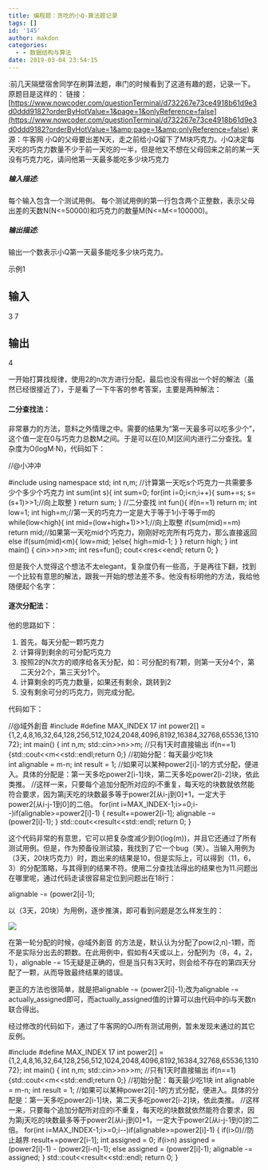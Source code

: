 ```yaml
---
title: 编程题：贪吃的小Q-算法题记录
tags: []
id: '145'
author: makdon
categories:
  - - 数据结构与算法
date: 2019-03-04 23:54:15
---
```


:前几天隔壁宿舍同学在刷算法题，串门的时候看到了这道有趣的题，记录一下。 原题目是这样的： 链接：[](https://www.nowcoder.com/questionTerminal/d732267e73ce4918b61d9e3d0ddd9182?orderByHotValue=1&page=1&onlyReference=false)[https://www.nowcoder.com/questionTerminal/d732267e73ce4918b61d9e3d0ddd9182?orderByHotValue=1&page=1&onlyReference=false](https://www.nowcoder.com/questionTerminal/d732267e73ce4918b61d9e3d0ddd9182?orderByHotValue=1&amp;page=1&amp;onlyReference=false) 来源：牛客网 小Q的父母要出差N天，走之前给小Q留下了M块巧克力。小Q决定每天吃的巧克力数量不少于前一天吃的一半，但是他又不想在父母回来之前的某一天没有巧克力吃，请问他第一天最多能吃多少块巧克力

##### **输入描述:**

每个输入包含一个测试用例。
每个测试用例的第一行包含两个正整数，表示父母出差的天数N(N<=50000)和巧克力的数量M(N<=M<=100000)。

##### **输出描述:**

输出一个数表示小Q第一天最多能吃多少块巧克力。

示例1

## 输入

3 7

## 输出

4

一开始打算找规律，使用2的n次方进行分配，最后也没有得出一个好的解法（虽然已经很接近了），于是看了一下牛客的参考答案，主要是两种解法：

#### 二分查找法：

非常暴力的方法，意料之外情理之中。需要的结果为“第一天最多可以吃多少个”，这个值一定在0与巧克力总数M之间。于是可以在\[0,M\]区间内进行二分查找。复杂度为O(logM·N)，代码如下：

//@小冲冲

#include
using namespace std;
int n,m;
//计算第一天吃s个巧克力一共需要多少个多少个巧克力
int sum(int s){
    int sum=0;
    for(int i=0;i<n;i++){ sum+=s; s=(s+1)>>1;//向上取整
    }
    return sum;
}
//二分查找
int fun(){
    if(n==1) return m;
    int low=1;
    int high=m;//第一天的巧克力一定是大于等于1小于等于m的
    while(low<high){ int mid=(low+high+1)>>1;//向上取整
        if(sum(mid)==m) return mid;//如果第一天吃mid个巧克力，刚刚好吃完所有巧克力，那么直接返回
        else if(sum(mid)<m){ low=mid; }else{ high=mid-1; } } return high; } int main() { cin>>n>>m;
    int res=fun();
    cout<<res<<endl;
    return 0;
}

但是我个人觉得这个想法不太elegant，复杂度仍有一些高，于是再往下翻，找到一个比较有意思的解法，跟我一开始的想法差不多。他没有标明他的方法，我给他随便起个名字：

#### 逐次分配法：

他的思路如下：

1.  首先，每天分配一颗巧克力
2.  计算得到剩余的可分配巧克力
3.  按照2的N次方的顺序给各天分配，如：可分配的有7颗，则第一天分4个，第二天分2个，第三天分1个。
4.  计算剩余的巧克力数量，如果还有剩余，跳转到2
5.  没有剩余可分的巧克力，则完成分配。

代码如下：

//@域外創音
#include
#define MAX\_INDEX 17
int power2\[\] = {1,2,4,8,16,32,64,128,256,512,1024,2048,4096,8192,16384,32768,65536,131072};
int main()
{
    int n,m;
    std::cin>>n>>m;
    //只有1天时直接输出
    if(n==1){std::cout<<m<<std::endl;return 0;} //初始分配：每天最少吃1块     
    int alignable = m-n; 
    int result = 1; //如果可以某种power2\[i\]-1的方式分配，便进入。具体的分配是：第一天多吃power2\[i-1\]块，第二天多吃power2\[i-2\]块，依此类推。 
    //这样一来，只要每个追加分配所对应的i不重复，每天吃的块数就依然能符合要求，因为第j天吃的块数最多等于power2\[从i-j到0\]+1，一定大于power2\[从i-j-1到0\]的二倍。 
    for(int i=MAX\_INDEX-1;i>=0;i--)if(alignable>=power2\[i\]-1)
    {
        result+=power2\[i-1\];
        alignable -= (power2\[i\]-1);
    }
    std::cout<<result<<std::endl;
    return 0;
}

这个代码非常的有意思，它可以把复杂度减少到O(log(m))，并且它还通过了所有测试用例。但是，作为预备役测试猿，我找到了它一个bug（笑）。当输入用例为（3天，20块巧克力）时，跑出来的结果是10，但是实际上，可以得到（11，6，3）的分配策略，与其得到的结果不符。使用二分查找法得出的结果也为11.问题出在哪里呢，通过代码走读很容易定位到问题出在18行：

alignable -= (power2\[i\]-1);

以（3天，20块）为用例，逐步推演，即可看到问题是怎么样发生的：

![](/img/2019/03/Screenshot-2019-03-04-at-11.27.25-PM.png)

在第一轮分配的时候，@域外創音 的方法是，默认认为分配了pow(2,n)-1颗，而不是实际分出去的颗数。在此用例中，假如有4天或以上，分配列为（8，4，2，1），alignable -= 15无疑是正确的，但是当只有3天时，则会给不存在的第四天分配了一颗，从而导致最终结果的错误。

更正的方法也很简单，就是把alignable -= (power2\[i\]-1);改为alignable -= actually\_assigned即可，而actually\_assigned值的计算可以由代码中的i与天数n联合得出。

经过修改的代码如下，通过了牛客网的OJ所有测试用例，暂未发现未通过的其它反例。

#include<iostream>
#define MAX\_INDEX 17
int power2\[\] = {1,2,4,8,16,32,64,128,256,512,1024,2048,4096,8192,16384,32768,65536,131072};
int main()
{
    int n,m;
    std::cin>>n>>m;
    //只有1天时直接输出
    if(n==1){std::cout<<m<<std::endl;return 0;} //初始分配：每天最少吃1块
    int alignable = m-n;
    int result = 1; //如果可以某种power2\[i\]-1的方式分配，便进入。具体的分配是：第一天多吃power2\[i-1\]块，第二天多吃power2\[i-2\]块，依此类推。
    //这样一来，只要每个追加分配所对应的i不重复，每天吃的块数就依然能符合要求，因为第j天吃的块数最多等于power2\[从i-j到0\]+1，一定大于power2\[从i-j-1到0\]的二倍。
    for(int i=MAX\_INDEX-1;i>=0;i--)if(alignable>=power2\[i\]-1)
        {
            if(i>0)//防止越界
                result+=power2\[i-1\];
            int assigned = 0;
            if(i>n)
                assigned = (power2\[i\]-1) - (power2\[i-n\]-1);
            else
                assigned = (power2\[i\]-1);
            alignable -= assigned;
        }
    std::cout<<result<<std::endl;
    return 0;
}